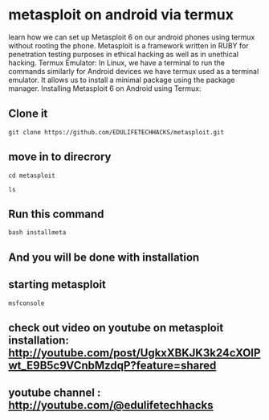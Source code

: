 # metasploit on android via termux
learn how we can set up Metasploit 6 on our android phones using termux without rooting the phone. Metasploit is a framework written in RUBY for penetration testing purposes in ethical hacking as well as in unethical hacking.  Termux Emulator: In Linux, we have a terminal to run the commands similarly for Android devices we have termux used as a terminal emulator. It allows us to install a minimal package using the package manager.  Installing Metasploit 6 on Android using Termux:

## Clone it

```
git clone https://github.com/EDULIFETECHHACKS/metasploit.git

```
## move in to direcrory

```
cd metasploit
```

```
ls
```

## Run this command
 ```
 bash installmeta
 ```
## And you will be done with installation

## starting metasploit 
```
msfconsole
```

## check out video on youtube on metasploit installation: http://youtube.com/post/UgkxXBKJK3k24cXOIPwt_E9B5c9VCnbMzdqP?feature=shared


## youtube channel : http://youtube.com/@edulifetechhacks
